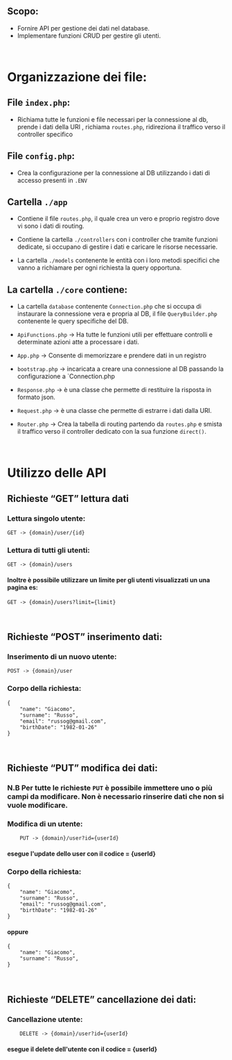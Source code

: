 ## **Scopo:** 

* Fornire API per gestione dei dati nel database.
* Implementare funzioni CRUD per gestire gli utenti.

</br>

# **Organizzazione dei file:** 

## File `index.php`:

* Richiama tutte le funzioni e file necessari per la connessione al db, prende i dati della URI , richiama `routes.php`, ridireziona il traffico verso il controller specifico

## File `config.php`:

* Crea la configurazione per la connessione al DB utilizzando i dati di accesso presenti in `.ENV`

## Cartella `./app`

* Contiene il file `routes.php`, il quale crea un vero e proprio registro dove vi sono i dati di routing.

* Contiene la cartella `./controllers` con i controller che tramite funzioni dedicate, si occupano di gestire i dati e caricare le risorse necessarie.

* La cartella `./models` contenente le entità con i loro metodi specifici che vanno a richiamare per ogni richiesta la query opportuna.

## La cartella `./core` contiene:

* La cartella `database` contenente `Connection.php` che si occupa di instaurare la connessione vera e propria al DB, il file `QueryBuilder.php` contenente le query specifiche del DB. 

* `ApiFunctions.php` -> Ha tutte le funzioni utili per effettuare controlli e determinate azioni atte a processare i dati.

* `App.php` -> Consente di memorizzare e prendere dati in un registro

* `bootstrap.php` -> incaricata a creare una connessione al DB passando la configurazione a `Connection.php

* `Response.php` -> è una classe che permette di restituire la risposta in formato json.

* `Request.php` -> è una classe che permette di estrarre i dati dalla URI.

* `Router.php` -> Crea la tabella di routing partendo da `routes.php` e smista il traffico verso il controller dedicato con la sua funzione `direct()`.


</br>

# Utilizzo delle API

## Richieste “GET” lettura dati

### Lettura singolo utente:

    GET -> {domain}/user/{id}

### Lettura di tutti gli utenti:

    GET -> {domain}/users

#### Inoltre è possibile utilizzare un limite per gli utenti visualizzati un una pagina es:

    GET -> {domain}/users?limit={limit}

</br>

## Richieste “POST” inserimento dati:

### Inserimento di un nuovo utente:
	
    POST -> {domain}/user

### Corpo della richiesta: 

    {
        "name": "Giacomo",
        "surname": "Russo",
        "email": "russog@gmail.com",
        "birthDate": "1982-01-26"
    }


</br>

## Richieste “PUT” modifica dei dati:

### **N.B** Per tutte le richieste `PUT` è possibile immettere uno o più campi da modificare. Non è necessario rinserire dati che non si vuole modificare.

### Modifica di un utente:

		PUT -> {domain}/user?id={userId}

#### esegue l'update dello user con il codice = {userId}

### Corpo della richiesta: 

    {
        "name": "Giacomo",
        "surname": "Russo",
        "email": "russog@gmail.com",
        "birthDate": "1982-01-26"
    }

#### oppure

    {
        "name": "Giacomo",
        "surname": "Russo",
    }


</br>

## Richieste “DELETE” cancellazione dei dati:

### Cancellazione utente:

		DELETE -> {domain}/user?id={userId}

#### esegue il delete dell'utente con il codice = {userId}